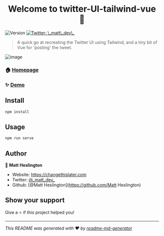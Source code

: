 <h1 align="center">Welcome to twitter-UI-tailwind-vue 👋</h1>
<p>
  <img alt="Version" src="https://img.shields.io/badge/version-0.1.0-blue.svg?cacheSeconds=2592000" />
  <a href="https://twitter.com/\_matt\_dev\_" target="_blank">
    <img alt="Twitter: \_matt\_dev\_" src="https://img.shields.io/twitter/follow/\_matt\_dev\_.svg?style=social" />
  </a>
</p>

> A quick go at recreating the Twitter UI using Tailwind, and a tiny bit of Vue for 'posting' the tweet.

![image](https://user-images.githubusercontent.com/8208896/89634817-88548f00-d8d8-11ea-804f-1886a0530edb.png)

### 🏠 [Homepage](https://github.com/MattHeslington/Twitter-UI-with-Tailwind-Vue)

### ✨ [Demo](https://changethislater.com)

## Install

```sh
npm install
```

## Usage

```sh
npm run serve
```

## Author

👤 **Matt Heslington**

* Website: https://changethislater.com
* Twitter: [@\_matt\_dev\_](https://twitter.com/\_matt\_dev\_)
* Github: [@Matt Heslington](https://github.com/Matt Heslington)

## Show your support

Give a ⭐️ if this project helped you!

***
_This README was generated with ❤️ by [readme-md-generator](https://github.com/kefranabg/readme-md-generator)_